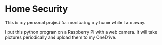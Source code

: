 Home Security
=============

This is my personal project for monitoring my home while I am away.

I put this python program on a Raspberry Pi with a web camera.
It will take pictures periodically and upload them to my OneDrive.
